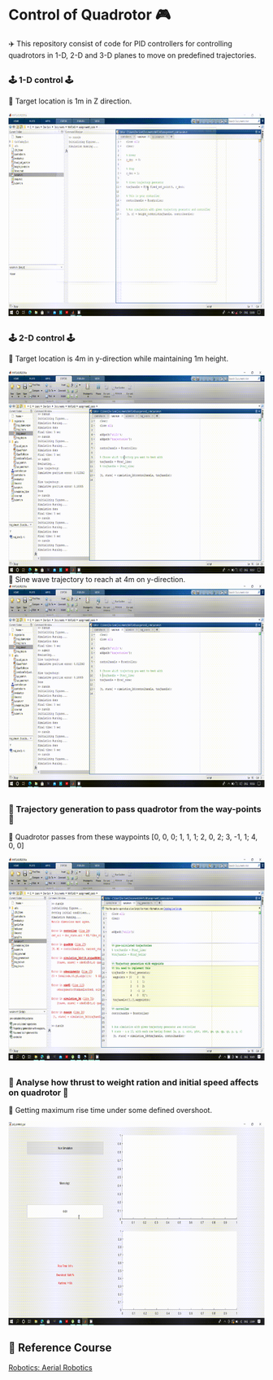 # Control of Quadrotor 🎮            
✈️ This repository consist of code for PID controllers for controlling quadrotors in 1-D, 2-D and 3-D planes to move on predefined trajectories.            
##         
### 🕹️ 1-D control 🕹️        
🎯 Target location is 1m in Z direction.
<!--img height="40" width="40" src="https://github.com/devsonni/Control-of-Quadrotor/blob/main/gif/1-D%20Controlling%20of%20Quardrotor.gif"-->
<img align="midle" height="400" width="600" src="https://github.com/devsonni/Control-of-Quadrotor/blob/main/gif/1-D%20Controlling%20of%20Quardrotor.gif"> 

##            


### 🕹️ 2-D control 🕹️    
🎯 Target location is 4m in y-direction while maintaining 1m height.                 
<!--img height="40" width="40" src="https://github.com/devsonni/Control-of-Quadrotor/blob/main/gif/line2-dquad.gif"-->
<img align="midle" height="400" width="700" src="https://github.com/devsonni/Control-of-Quadrotor/blob/main/gif/line2-dquad.gif">                
🎯 Sine wave trajectory to reach at 4m on y-direction.              
<!--img height="40" width="40" src="https://github.com/devsonni/Control-of-Quadrotor/blob/main/gif/sine2d.gif"-->
<img align="midle" height="400" width="700" src="https://github.com/devsonni/Control-of-Quadrotor/blob/main/gif/sine2d.gif">             

##            

### 🌌 Trajectory generation to pass quadrotor from the way-points 🌌         
🎯 Quadrotor passes from these waypoints [0, 0, 0; 1, 1, 1; 2, 0, 2; 3, -1, 1; 4, 0, 0]          
<!--img height="40" width="40" src="https://github.com/devsonni/Control-of-Quadrotor/blob/main/gif/3d.gif"-->
<img align="midle" height="400" width="700" src="https://github.com/devsonni/Control-of-Quadrotor/blob/main/gif/3d.gif">           

##        

### 🛬 Analyse how thrust to weight ration and initial speed affects on quadrotor 🛬            
🎯 Getting maximum rise time under some defined overshoot.       
<!--img height="40" width="40" src="https://github.com/devsonni/Control-of-Quadrotor/blob/main/gif/thrust.gif"-->
<img align="midle" height="400" width="700" src="https://github.com/devsonni/Control-of-Quadrotor/blob/main/gif/thrust.gif">           


##         

## 📕 Reference Course         
[Robotics: Aerial Robotics](https://www.coursera.org/learn/robotics-flight)         

